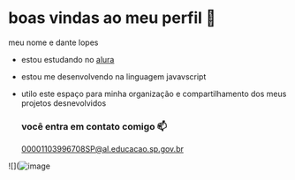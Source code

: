 # boas vindas ao meu perfil 💙

meu nome e dante lopes

- estou estudando no [alura](https://www.alura.com.br)
- estou me desenvolvendo na linguagem javavscript
- utilo este espaço para minha organização e compartilhamento dos meus projetos desnevolvidos

  ### você entra em contato comigo 📫

  00001103996708SP@al.educacao.sp.gov.br



![](![image](https://github.com/dant34t/dant343t/assets/168491939/f88d59f7-9376-494f-92af-ed15218f9b84)
  
